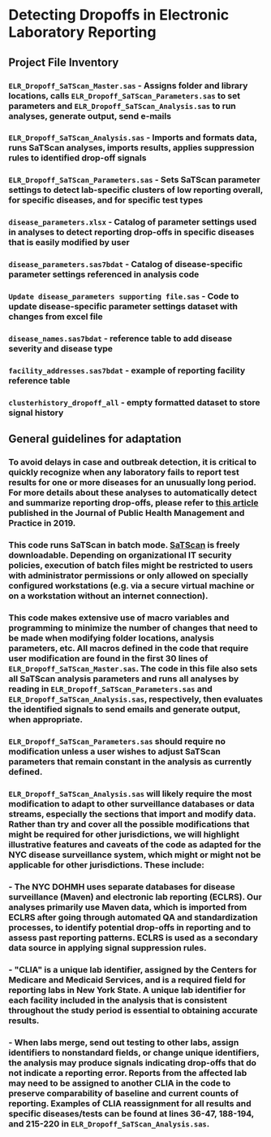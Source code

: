 # Detecting Dropoffs in Electronic Laboratory Reporting
## Project File Inventory
### `ELR_Dropoff_SaTScan_Master.sas` - Assigns folder and library locations, calls `ELR_Dropoff_SaTScan_Parameters.sas` to set parameters and `ELR_Dropoff_SaTScan_Analysis.sas` to run analyses, generate output, send e-mails
### `ELR_Dropoff_SaTScan_Analysis.sas` - Imports and formats data, runs SaTScan analyses, imports results, applies suppression rules to identified drop-off signals
### `ELR_Dropoff_SaTScan_Parameters.sas` - Sets SaTScan parameter settings to detect lab-specific clusters of low reporting overall, for specific diseases, and for specific test types
### `disease_parameters.xlsx` - Catalog of parameter settings used in analyses to detect reporting drop-offs in specific diseases that is easily modified by user
### `disease_parameters.sas7bdat` - Catalog of disease-specific parameter settings referenced in analysis code
### `Update disease_parameters supporting file.sas` - Code to update disease-specific parameter settings dataset with changes from excel file
### `disease_names.sas7bdat` - reference table to add disease severity and disease type
### `facility_addresses.sas7bdat` - example of reporting facility reference table
### `clusterhistory_dropoff_all` - empty formatted dataset to store signal history

## General guidelines for adaptation
### To avoid delays in case and outbreak detection, it is critical to quickly recognize when any laboratory fails to report test results for one or more diseases for an unusually long period. For more details about these analyses to automatically detect and summarize reporting drop-offs, please refer to [this article](https://journals.lww.com/jphmp/Abstract/publishahead/Detecting_Drop_offs_in_Electronic_Laboratory.99408.aspx) published in the Journal of Public Health Management and Practice in 2019.
### This code runs SaTScan in batch mode. [SaTScan](https://www.satscan.org) is freely downloadable. Depending on organizational IT security policies, execution of batch files might be restricted to users with administrator permissions or only allowed on specially configured workstations (e.g. via a secure virtual machine or on a workstation without an internet connection). 
### This code makes extensive use of macro variables and programming to minimize the number of changes that need to be made when modifying folder locations, analysis parameters, etc. All macros defined in the code that require user modification are found in the first 30 lines of `ELR_Dropoff_SaTScan_Master.sas`. The code in this file also sets all SaTScan analysis parameters and runs all analyses by reading in `ELR_Dropoff_SaTScan_Parameters.sas` and `ELR_Dropoff_SaTScan_Analysis.sas`, respectively, then evaluates the identified signals to send emails and generate output, when appropriate.
### `ELR_Dropoff_SaTScan_Parameters.sas` should require no modification unless a user wishes to adjust SaTScan parameters that remain constant in the analysis as currently defined.
### `ELR_Dropoff_SaTScan_Analysis.sas` will likely require the most modification to adapt to other surveillance databases or data streams, especially the sections that import and modify data. Rather than try and cover all the possible modifications that might be required for other jurisdictions, we will highlight illustrative features and caveats of the code as adapted for the NYC disease surveillance system, which might or might not be applicable for other jurisdictions. These include:
### - The NYC DOHMH uses separate databases for disease surveillance (Maven) and electronic lab reporting (ECLRS). Our analyses primarily use Maven data, which is imported from ECLRS after going through automated QA and standardization processes, to identify potential drop-offs in reporting and to assess past reporting patterns. ECLRS is used as a secondary data source in applying signal suppression rules.
### - "CLIA" is a unique lab identifier, assigned by the Centers for Medicare and Medicaid Services, and is a required field for reporting labs in New York State. A unique lab identifier for each facility included in the analysis that is consistent throughout the study period is essential to obtaining accurate results.
### - When labs merge, send out testing to other labs, assign identifiers to nonstandard fields, or change unique identifiers, the analysis may produce signals indicating drop-offs that do not indicate a reporting error. Reports from the affected lab may need to be assigned to another CLIA in the code to preserve comparability of baseline and current counts of reporting. Examples of CLIA reassignment for all results and specific diseases/tests can be found at lines 36-47, 188-194, and 215-220 in  `ELR_Dropoff_SaTScan_Analysis.sas`.

